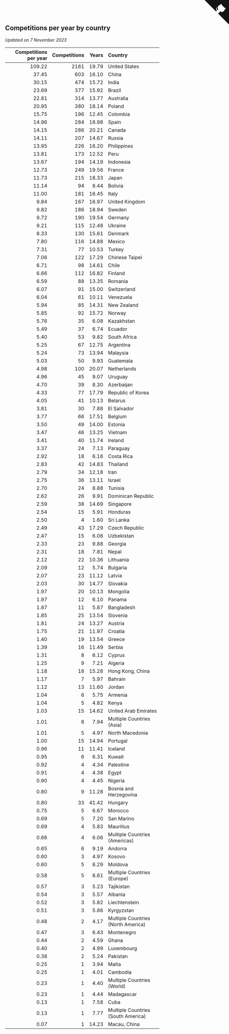 ## Competitions per year by country

*Updated on  7 November 2023*

| Competitions per year | Competitions | Years | Country |
| ---: | ---: | ---: | :--- |
| 109.22 | 2161 | 19.79 | United States |
| 37.45 | 603 | 16.10 | China |
| 30.15 | 474 | 15.72 | India |
| 23.69 | 377 | 15.92 | Brazil |
| 22.81 | 314 | 13.77 | Australia |
| 20.95 | 380 | 18.14 | Poland |
| 15.75 | 196 | 12.45 | Colombia |
| 14.96 | 284 | 18.98 | Spain |
| 14.15 | 286 | 20.21 | Canada |
| 14.11 | 207 | 14.67 | Russia |
| 13.95 | 226 | 16.20 | Philippines |
| 13.81 | 173 | 12.52 | Peru |
| 13.67 | 194 | 14.19 | Indonesia |
| 12.73 | 249 | 19.56 | France |
| 11.73 | 215 | 18.33 | Japan |
| 11.14 | 94 | 8.44 | Bolivia |
| 11.00 | 181 | 16.45 | Italy |
| 9.84 | 167 | 16.97 | United Kingdom |
| 9.82 | 186 | 18.94 | Sweden |
| 9.72 | 190 | 19.54 | Germany |
| 9.21 | 115 | 12.48 | Ukraine |
| 8.33 | 130 | 15.61 | Denmark |
| 7.80 | 116 | 14.88 | Mexico |
| 7.31 | 77 | 10.53 | Turkey |
| 7.06 | 122 | 17.29 | Chinese Taipei |
| 6.71 | 98 | 14.61 | Chile |
| 6.66 | 112 | 16.82 | Finland |
| 6.59 | 88 | 13.35 | Romania |
| 6.07 | 91 | 15.00 | Switzerland |
| 6.04 | 61 | 10.11 | Venezuela |
| 5.94 | 85 | 14.31 | New Zealand |
| 5.85 | 92 | 15.72 | Norway |
| 5.76 | 35 | 6.08 | Kazakhstan |
| 5.49 | 37 | 6.74 | Ecuador |
| 5.40 | 53 | 9.82 | South Africa |
| 5.25 | 67 | 12.75 | Argentina |
| 5.24 | 73 | 13.94 | Malaysia |
| 5.03 | 50 | 9.93 | Guatemala |
| 4.98 | 100 | 20.07 | Netherlands |
| 4.96 | 45 | 9.07 | Uruguay |
| 4.70 | 39 | 8.30 | Azerbaijan |
| 4.33 | 77 | 17.79 | Republic of Korea |
| 4.05 | 41 | 10.13 | Belarus |
| 3.81 | 30 | 7.88 | El Salvador |
| 3.77 | 66 | 17.51 | Belgium |
| 3.50 | 49 | 14.00 | Estonia |
| 3.47 | 46 | 13.25 | Vietnam |
| 3.41 | 40 | 11.74 | Ireland |
| 3.37 | 24 | 7.13 | Paraguay |
| 2.92 | 18 | 6.16 | Costa Rica |
| 2.83 | 42 | 14.83 | Thailand |
| 2.79 | 34 | 12.18 | Iran |
| 2.75 | 36 | 13.11 | Israel |
| 2.70 | 24 | 8.88 | Tunisia |
| 2.62 | 26 | 9.91 | Dominican Republic |
| 2.59 | 38 | 14.69 | Singapore |
| 2.54 | 15 | 5.91 | Honduras |
| 2.50 | 4 | 1.60 | Sri Lanka |
| 2.49 | 43 | 17.29 | Czech Republic |
| 2.47 | 15 | 6.06 | Uzbekistan |
| 2.33 | 23 | 9.88 | Georgia |
| 2.31 | 18 | 7.81 | Nepal |
| 2.12 | 22 | 10.36 | Lithuania |
| 2.09 | 12 | 5.74 | Bulgaria |
| 2.07 | 23 | 11.12 | Latvia |
| 2.03 | 30 | 14.77 | Slovakia |
| 1.97 | 20 | 10.13 | Mongolia |
| 1.97 | 12 | 6.10 | Panama |
| 1.87 | 11 | 5.87 | Bangladesh |
| 1.85 | 25 | 13.54 | Slovenia |
| 1.81 | 24 | 13.27 | Austria |
| 1.75 | 21 | 11.97 | Croatia |
| 1.40 | 19 | 13.54 | Greece |
| 1.39 | 16 | 11.49 | Serbia |
| 1.31 | 8 | 6.12 | Cyprus |
| 1.25 | 9 | 7.21 | Algeria |
| 1.18 | 18 | 15.28 | Hong Kong, China |
| 1.17 | 7 | 5.97 | Bahrain |
| 1.12 | 13 | 11.60 | Jordan |
| 1.04 | 6 | 5.75 | Armenia |
| 1.04 | 5 | 4.82 | Kenya |
| 1.03 | 15 | 14.62 | United Arab Emirates |
| 1.01 | 8 | 7.94 | Multiple Countries (Asia) |
| 1.01 | 5 | 4.97 | North Macedonia |
| 1.00 | 15 | 14.94 | Portugal |
| 0.96 | 11 | 11.41 | Iceland |
| 0.95 | 6 | 6.31 | Kuwait |
| 0.92 | 4 | 4.34 | Palestine |
| 0.91 | 4 | 4.38 | Egypt |
| 0.90 | 4 | 4.45 | Nigeria |
| 0.80 | 9 | 11.28 | Bosnia and Herzegovina |
| 0.80 | 33 | 41.42 | Hungary |
| 0.75 | 5 | 6.67 | Morocco |
| 0.69 | 5 | 7.20 | San Marino |
| 0.69 | 4 | 5.83 | Mauritius |
| 0.66 | 4 | 6.06 | Multiple Countries (Americas) |
| 0.65 | 6 | 9.19 | Andorra |
| 0.60 | 3 | 4.97 | Kosovo |
| 0.60 | 5 | 8.29 | Moldova |
| 0.58 | 5 | 8.61 | Multiple Countries (Europe) |
| 0.57 | 3 | 5.23 | Tajikistan |
| 0.54 | 3 | 5.57 | Albania |
| 0.52 | 3 | 5.82 | Liechtenstein |
| 0.51 | 3 | 5.86 | Kyrgyzstan |
| 0.48 | 2 | 4.17 | Multiple Countries (North America) |
| 0.47 | 3 | 6.43 | Montenegro |
| 0.44 | 2 | 4.59 | Ghana |
| 0.40 | 2 | 4.99 | Luxembourg |
| 0.38 | 2 | 5.24 | Pakistan |
| 0.25 | 1 | 3.94 | Malta |
| 0.25 | 1 | 4.01 | Cambodia |
| 0.23 | 1 | 4.40 | Multiple Countries (World) |
| 0.23 | 1 | 4.44 | Madagascar |
| 0.13 | 1 | 7.58 | Cuba |
| 0.13 | 1 | 7.77 | Multiple Countries (South America) |
| 0.07 | 1 | 14.23 | Macau, China |


<a href="https://github.com/jonatanklosko/wca_statistics" class="github-corner" aria-label="View source on Github"><svg width="80" height="80" viewBox="0 0 250 250" style="fill:#151513; color:#fff; position: absolute; top: 0; border: 0; right: 0;" aria-hidden="true"><path d="M0,0 L115,115 L130,115 L142,142 L250,250 L250,0 Z"></path><path d="M128.3,109.0 C113.8,99.7 119.0,89.6 119.0,89.6 C122.0,82.7 120.5,78.6 120.5,78.6 C119.2,72.0 123.4,76.3 123.4,76.3 C127.3,80.9 125.5,87.3 125.5,87.3 C122.9,97.6 130.6,101.9 134.4,103.2" fill="currentColor" style="transform-origin: 130px 106px;" class="octo-arm"></path><path d="M115.0,115.0 C114.9,115.1 118.7,116.5 119.8,115.4 L133.7,101.6 C136.9,99.2 139.9,98.4 142.2,98.6 C133.8,88.0 127.5,74.4 143.8,58.0 C148.5,53.4 154.0,51.2 159.7,51.0 C160.3,49.4 163.2,43.6 171.4,40.1 C171.4,40.1 176.1,42.5 178.8,56.2 C183.1,58.6 187.2,61.8 190.9,65.4 C194.5,69.0 197.7,73.2 200.1,77.6 C213.8,80.2 216.3,84.9 216.3,84.9 C212.7,93.1 206.9,96.0 205.4,96.6 C205.1,102.4 203.0,107.8 198.3,112.5 C181.9,128.9 168.3,122.5 157.7,114.1 C157.9,116.9 156.7,120.9 152.7,124.9 L141.0,136.5 C139.8,137.7 141.6,141.9 141.8,141.8 Z" fill="currentColor" class="octo-body"></path></svg></a><style>.github-corner:hover .octo-arm{animation:octocat-wave 560ms ease-in-out}@keyframes octocat-wave{0%,100%{transform:rotate(0)}20%,60%{transform:rotate(-25deg)}40%,80%{transform:rotate(10deg)}}@media (max-width:500px){.github-corner:hover .octo-arm{animation:none}.github-corner .octo-arm{animation:octocat-wave 560ms ease-in-out}}</style>

